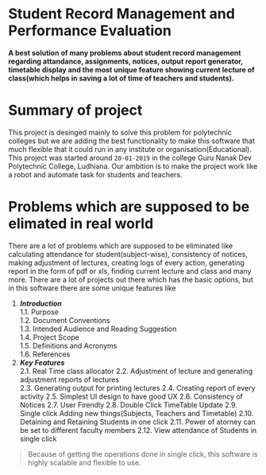 # Student Record Management and Performance Evaluation 


**A best solution of many problems about student record management regarding attandance, assignments, notices, output report generator, timetable display and the most unique feature showing current lecture of class(which helps in saving a lot of time of teachers and students).**


# Summary of project
This project is desinged mainly to solve this problem for polytechnic colleges but we are adding the best functionality to make this software that much flexible that it could run in any institute or organisation(Educational). This project was started around `20-01-2019` in the college Guru Nanak Dev Polytechnic College, Ludhiana. Our ambition is to make the project work like a robot and automate task for students and teachers. 

# Problems which are supposed to be elimated in real world
There are a lot of problems which are supposed to be eliminated like calculating attendance for student(subject-wise), consistency of notices, making adjustment of lectures, creating logs of every action, generating report in the form of pdf or xls, finding current lecture and class and many more. There are a lot of projects out there which has the basic options, but in this software there are some unique features like
1. **_Introduction_**<br/>
   1.1. Purpose<br/>
   1.2. Document Conventions<br/>
   1.3. Intended Audience and Reading Suggestion<br/>
   1.4. Project Scope<br/>
   1.5. Definitions and Acronyms<br/>
   1.6. References<br/> 
2. **_Key Features_**  
   2.1. Real Time class allocator 
   2.2. Adjustment of lecture and generating adjustment reports of lectures   
   2.3. Generating output for printing lectures
   2.4.  Creating report of every activity
   2.5. Simplest UI design to have good UX
   2.6. Consistency of Notices
   2.7. User Firendly
   2.8.  Double Click TimeTable Update
   2.9.  Single click Adding new things(Subjects, Teachers and Timetable)
   2.10. Detaining and Retaining Students in one click
   2.11. Power of atorney can be set to different faculty members
   2.12. View attendance of Students in single click
> Because of getting the operations done in single click, this software is highly scalable and flexible to use.
